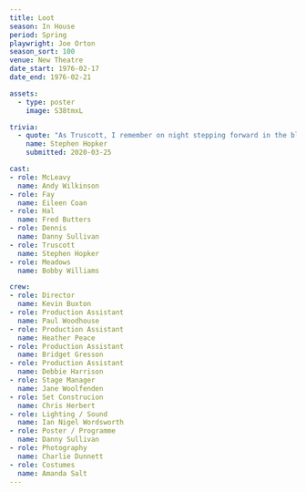 ```yaml
---
title: Loot
season: In House
period: Spring
playwright: Joe Orton
season_sort: 100
venue: New Theatre
date_start: 1976-02-17
date_end: 1976-02-21

assets:
  - type: poster
    image: S38tmxL

trivia:
  - quote: "As Truscott, I remember on night stepping forward in the blackout for a solo bow - only to fall off stage!"
    name: Stephen Hopker
    submitted: 2020-03-25

cast:
- role: McLeavy
  name: Andy Wilkinson
- role: Fay
  name: Eileen Coan
- role: Hal
  name: Fred Butters
- role: Dennis
  name: Danny Sullivan
- role: Truscott
  name: Stephen Hopker
- role: Meadows
  name: Bobby Williams

crew:
- role: Director
  name: Kevin Buxton
- role: Production Assistant
  name: Paul Woodhouse
- role: Production Assistant
  name: Heather Peace
- role: Production Assistant
  name: Bridget Gresson
- role: Production Assistant
  name: Debbie Harrison
- role: Stage Manager
  name: Jane Woolfenden
- role: Set Construcion
  name: Chris Herbert
- role: Lighting / Sound
  name: Ian Nigel Wordsworth
- role: Poster / Programme
  name: Danny Sullivan
- role: Photography
  name: Charlie Dunnett
- role: Costumes
  name: Amanda Salt
---
```

